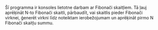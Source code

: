 Šī programma ir konsoles lietotne darbam ar Fibonači skaitļiem. Tā ļauj aprēķināt N-to Fibonači skaitli, pārbaudīt, vai skaitlis pieder Fibonači virknei, ģenerēt virkni līdz noteiktam ierobežojumam un aprēķināt pirmo N Fibonači skaitļu summu.
